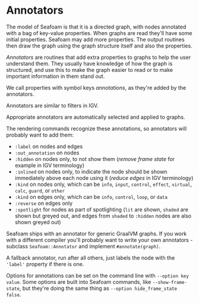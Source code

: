 # Annotators

The model of Seafoam is that it is a directed graph, with nodes annotated with a
bag of key-value properties. When graphs are read they'll have some initial
properties. Seafoam may add more properties. The output routines then draw the
graph using the graph structure itself and also the properties.

*Annotators* are routines that add extra properties to graphs to help the user
understand them. They usually have knowledge of how the graph is structured, and
use this to make the graph easier to read or to make important information in
them stand out.

We call properties with symbol keys *annotations*, as they're added by the
annotators.

Annotators are similar to filters in IGV.

Appropriate annotators are automatically selected and applied to graphs.

The rendering commands recognize these annotations, so annotators will probably
want to add them:

* `:label` on nodes and edges
* `:out_annotation` on nodes
* `:hidden` on nodes only, to not show them (*remove frame state* for example in IGV terminology)
* `:inlined` on nodes only, to indicate the node should be shown immediately above each node using it (*reduce edges* in IGV terminology)
* `:kind` on nodes only, which can be `info`, `input`, `control`, `effect`, `virtual`, `calc`, `guard`, or `other`
* `:kind` on edges only, which can be `info`, `control`, `loop`, or `data`
* `:reverse` on edges only
* `:spotlight` for nodes as part of spotlighting (`lit` are shown, `shaded` are shown but greyed out, and edges from `shaded` to `:hidden` nodes are also shown greyed out)

Seafoam ships with an annotator for generic GraalVM graphs. If you work with a
different compiler you'll probably want to write your own annotators - subclass
`Seafoam::Annotator` and implement `#annotate(graph)`.

A fallback annotator, run after all others, just labels the node with the
`'label'` property if there is one.

Options for annotations can be set on the command line with `--option key
value`. Some options are built into Seafoam commands, like `--show-frame-state`,
but they're doing the same thing as `--option hide_frame_state false`.
